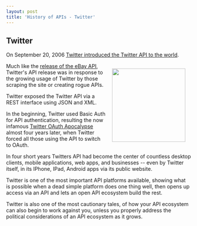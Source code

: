 ```yaml
---
layout: post
title: 'History of APIs - Twitter'
---
```

<h2>Twitter</h2>
<p>On September 20, 2006 <a href="http://blog.twitter.com/2006/09/introducing-twitter-api.html" target="_blank">Twitter introduced the Twitter API to the world</a>.</p>
<p><a href="http://blog.twitter.com/2006/09/introducing-twitter-api.html" target="_blank"><img style="padding: 15px;" src="http://kinlane-productions.s3.amazonaws.com/twitter/Twitter-Introducing-The-Twitter-API.png" alt="" width="200" align="right" /></a></p>
<p>Much like the <a href="http://blog.apievangelist.com/2011/01/26/history-of-apis-ebay/" target="_blank">release of the eBay API</a>, Twitter's API release was in response to the growing usage of Twitter by those scraping the site or creating rogue APIs.</p>
<p>Twitter exposed the Twitter API via a REST interface using JSON and XML.</p>
<p>In the beginning, Twitter used Basic Auth for API authentication, resulting the now infamous <a href="http://twitter.com/#!/SNFLabs/status/16426051477" target="_blank">Twitter OAuth Apocalypse</a> almost four years later, when Twitter forced all those using the API to switch to OAuth.</p>
<p>In four short years Twitters API had become the center of countless desktop clients, mobile applications, web apps, and businesses -- even by Twitter itself, in its IPhone, IPad, Android apps via its public website.</p>
<p>Twitter is one of the most important API platforms available, showing what is possible when a dead simple platform does one thing well, then opens up access via an API and lets an open API ecosystem build the rest.</p>
<p style="page-break-after: always;">Twitter is also one of the most cautionary tales, of how your API ecosystem can also begin to work against you, unless you properly address the political considerations of an API ecosystem as it grows.</p>